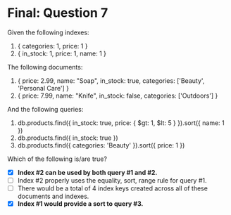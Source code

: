 # Final: Question 7

Given the following indexes:

1. { categories: 1, price: 1 }
2. { in_stock: 1, price: 1, name: 1 }

The following documents:

1. { price: 2.99, name: "Soap", in_stock: true, categories: ['Beauty', 'Personal Care'] }
2. { price: 7.99, name: "Knife", in_stock: false, categories: ['Outdoors'] }

And the following queries:

1. db.products.find({ in_stock: true, price: { $gt: 1, $lt: 5 } }).sort({ name: 1 })
2. db.products.find({ in_stock: true })
3. db.products.find({ categories: 'Beauty' }).sort({ price: 1 })

Which of the following is/are true?

- [x] **Index #2 can be used by both query #1 and #2.**
- [ ] Index #2 properly uses the equality, sort, range rule for query #1.
- [ ] There would be a total of 4 index keys created across all of these documents and indexes.
- [x] **Index #1 would provide a sort to query #3.**
